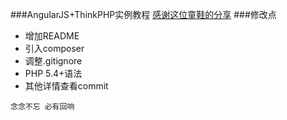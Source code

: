 ###AngularJS+ThinkPHP实例教程
[感谢这位童鞋的分享](http://blog.csdn.net/tdcqfyl/article/details/52192199)
###修改点
* 增加README
* 引入composer
* 调整.gitignore
* PHP 5.4+语法
* 其他详情查看commit
```
念念不忘 必有回响
```